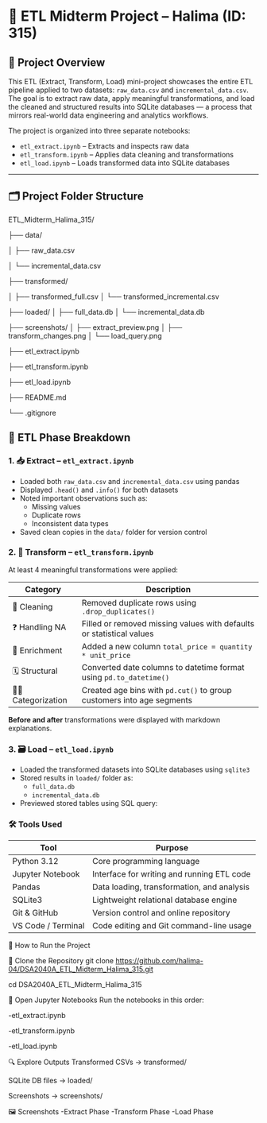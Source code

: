 # 🧪 ETL Midterm Project – Halima (ID: 315)

## 📌 Project Overview

This ETL (Extract, Transform, Load) mini-project showcases the entire ETL pipeline applied to two datasets: `raw_data.csv` and `incremental_data.csv`. The goal is to extract raw data, apply meaningful transformations, and load the cleaned and structured results into SQLite databases — a process that mirrors real-world data engineering and analytics workflows.

The project is organized into three separate notebooks:
- `etl_extract.ipynb` – Extracts and inspects raw data
- `etl_transform.ipynb` – Applies data cleaning and transformations
- `etl_load.ipynb` – Loads transformed data into SQLite databases

---

## 🗂️ Project Folder Structure
ETL_Midterm_Halima_315/

├── data/

│ ├── raw_data.csv

│ └── incremental_data.csv

├── transformed/

│ ├── transformed_full.csv
│ └── transformed_incremental.csv

├── loaded/
│ ├── full_data.db
│ └── incremental_data.db

├── screenshots/
│ ├── extract_preview.png
│ ├── transform_changes.png
│ └── load_query.png

├── etl_extract.ipynb

├── etl_transform.ipynb

├── etl_load.ipynb

├── README.md

└── .gitignore


## 🔁 ETL Phase Breakdown

### 1. 📥 Extract – `etl_extract.ipynb`
- Loaded both `raw_data.csv` and `incremental_data.csv` using pandas
- Displayed `.head()` and `.info()` for both datasets
- Noted important observations such as:
  - Missing values
  - Duplicate rows
  - Inconsistent data types
- Saved clean copies in the `data/` folder for version control

### 2. 🔧 Transform – `etl_transform.ipynb`
At least 4 meaningful transformations were applied:

| Category        | Description                                                                 |
|----------------|-----------------------------------------------------------------------------|
| 🧹 Cleaning      | Removed duplicate rows using `.drop_duplicates()`                          |
| ❓ Handling NA   | Filled or removed missing values with defaults or statistical values       |
| 🧮 Enrichment    | Added a new column `total_price = quantity * unit_price`                   |
| 🗓️ Structural    | Converted date columns to datetime format using `pd.to_datetime()`         |
| 🧑‍🎓 Categorization | Created age bins with `pd.cut()` to group customers into age segments     |

**Before and after** transformations were displayed with markdown explanations.

### 3. 🗃️ Load – `etl_load.ipynb`
- Loaded the transformed datasets into SQLite databases using `sqlite3`
- Stored results in `loaded/` folder as:
  - `full_data.db`
  - `incremental_data.db`
- Previewed stored tables using SQL query:
  

### 🛠 Tools Used

| Tool             | Purpose                                   |
|------------------|--------------------------------------------|
| Python 3.12      | Core programming language                  |
| Jupyter Notebook | Interface for writing and running ETL code |
| Pandas           | Data loading, transformation, and analysis |
| SQLite3          | Lightweight relational database engine     |
| Git & GitHub     | Version control and online repository      |
| VS Code / Terminal | Code editing and Git command-line usage |

🚀 How to Run the Project

📁 Clone the Repository
git clone https://github.com/halima-04/DSA2040A_ETL_Midterm_Halima_315.git

cd DSA2040A_ETL_Midterm_Halima_315

📓 Open Jupyter Notebooks
Run the notebooks in this order:

-etl_extract.ipynb

-etl_transform.ipynb

-etl_load.ipynb

🔍 Explore Outputs
Transformed CSVs → transformed/

SQLite DB files → loaded/

Screenshots → screenshots/

🖼️ Screenshots
-Extract Phase
-Transform Phase
-Load Phase

